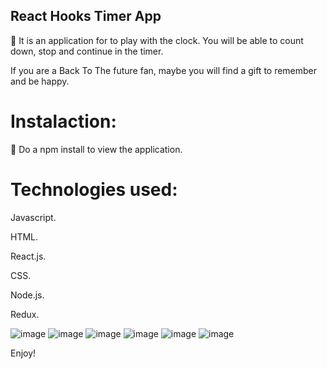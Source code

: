 ## React Hooks Timer App

🔭 It is an application for to play with the clock.
You will be able to count down, stop and continue in the timer.

If you are a Back To The future fan, maybe you will find a gift to remember and be happy.

# Instalaction:
📝 Do a npm install to view the application.

# Technologies used:

Javascript.

HTML.

React.js.

CSS.

Node.js.

Redux.

![image](https://user-images.githubusercontent.com/74310843/119369286-628f4f80-bc8a-11eb-8075-6e60ac46d531.png)
![image](https://user-images.githubusercontent.com/74310843/119369139-383d9200-bc8a-11eb-9b88-64f31ccb250c.png)
![image](https://user-images.githubusercontent.com/74310843/119369156-3d9adc80-bc8a-11eb-9a37-7fb6aba9af37.png)
![image](https://user-images.githubusercontent.com/74310843/119369186-44c1ea80-bc8a-11eb-8db0-73ca8560125e.png)
![image](https://user-images.githubusercontent.com/74310843/119369243-54413380-bc8a-11eb-9855-3c5c93013bbd.png)
![image](https://user-images.githubusercontent.com/74310843/119370952-48ef0780-bc8c-11eb-9eab-e3722d828437.png)

Enjoy!
